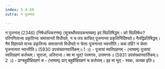 ```yaml
---
index: 5.4.69
sutra: न पूजनात्

---
```

 न पूजनात् (2346) (निषेधाधिकरणम्) (सूत्रार्थोपपादकभाष्यम्) इदं विप्रतिषिद्धम्। को विप्रतिषेधः? परिगणिताभ्यः प्रकृतिभ्यः समासान्तो विधीयते, न च तत्र काचित् पूजनान्ता प्रकृतिर्निर्दिश्यते॥ नैतद्विप्रतिषिद्धम्। नैवं विज्ञायते याभ्यः प्रकृतिभ्यः समासान्तो विधीयते न चेत्ताः पूजनान्ता भवन्तीति। कथं तर्हि? न चेत्ताः पूजनात्परा भवन्तीति॥ (5930 उपसंख्यानवार्तिकम्॥ 1 ॥) - पूजायां स्वतिग्रहणम् - (भाष्यम्) पूजायां स्वतिग्रहणं कर्तव्यम्। सुराजा, अतिराजा। क्व मा भूत्? परमगवः, उत्तमगवः॥ (5931 उपसंख्यानवार्तिकम्॥ 2 ॥) - प्राग्बहुव्रीहिग्रहणं च - (भाष्यम्) प्राग् बहुव्रीहिग्रहणं च कर्तव्यम्। इह मा भूत् - स्वक्षः, अत्यक्ष इति॥ 